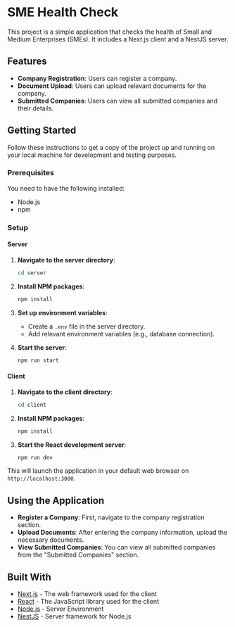 # SME Health Check

This project is a simple application that checks the health of Small and Medium Enterprises (SMEs). It includes a Next.js client and a NestJS server.

## Features

- **Company Registration**: Users can register a company.
- **Document Upload**: Users can upload relevant documents for the company.
- **Submitted Companies**: Users can view all submitted companies and their details.

## Getting Started

Follow these instructions to get a copy of the project up and running on your local machine for development and testing purposes.

### Prerequisites

You need to have the following installed:
- Node.js
- npm

### Setup

#### Server

1. **Navigate to the server directory**:
    ```bash
    cd server
    ```

2. **Install NPM packages**:
    ```bash
    npm install
    ```

3. **Set up environment variables**:
    - Create a `.env` file in the server directory.
    - Add relevant environment variables (e.g., database connection).

4. **Start the server**:
    ```bash
    npm run start
    ```

#### Client

1. **Navigate to the client directory**:
    ```bash
    cd client
    ```

2. **Install NPM packages**:
    ```bash
    npm install
    ```

3. **Start the React development server**:
    ```bash
    npm run dev
    ```

This will launch the application in your default web browser on `http://localhost:3000`.

## Using the Application

- **Register a Company**: First, navigate to the company registration section.
- **Upload Documents**: After entering the company information, upload the necessary documents.
- **View Submitted Companies**: You can view all submitted companies from the "Submitted Companies" section.

## Built With

- [Next.js](https://nextjs.org/) - The web framework used for the client
- [React](https://reactjs.org/) - The JavaScript library used for the client
- [Node.js](https://nodejs.org/) - Server Environment
- [NestJS](https://nestjs.com/) - Server framework for Node.js
